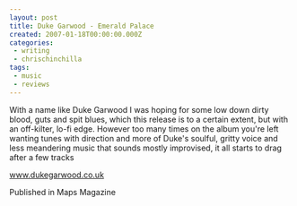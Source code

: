 ```yaml
---
layout: post
title: Duke Garwood - Emerald Palace
created: 2007-01-18T00:00:00.000Z
categories:
 - writing
 - chrischinchilla
tags: 
 - music 
 - reviews
---
```


With a name like Duke Garwood I was hoping for some low down dirty blood, guts and spit blues, which this release is to a certain extent, but with an off-kilter, lo-fi edge. However too many times on the album you're left wanting tunes with direction and more of Duke's soulful, gritty voice and less meandering music that sounds mostly improvised, it all starts to drag after a few tracks

<a href='https://www.dukegarwood.co.uk' target='_blank'>www.dukegarwood.co.uk</a>

Published in Maps Magazine

